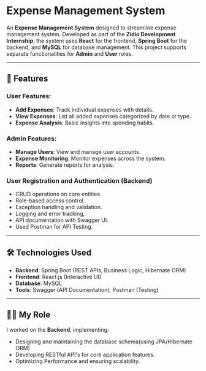 # Expense Management System

An **Expense Management System** designed to streamline expense management system. Developed as part of the **Zidio Development Internship**, the system uses **React** for the frontend, **Spring Boot** for the backend, and **MySQL** for database management. This project supports separate functionalities for **Admin** and **User** roles.

---

## 🚀 Features

### User Features:
- **Add Expenses**: Track individual expenses with details.
- **View Expenses**: List all added expenses categorized by date or type.
- **Expense Analysis**: Basic insights into spending habits.

### Admin Features:
- **Manage Users**: View and manage user accounts.
- **Expense Monitoring**: Monitor expenses across the system.
- **Reports**: Generate reports for analysis.

### User Registration and Authentication (Backend)
- CRUD operations on core entities.
- Role-based access control.
- Exception handling and validation.
- Logging and error tracking,
- API documentation with Swagger UI.
- Used Postman for API Testing.
---

## 🛠️ Technologies Used

- **Backend**: Spring Boot (REST APIs, Business Logic, Hibernate ORM)
- **Frontend**: React.js (Interactive UI)
- **Database**: MySQL
- **Tools**: Swagger (API Documentation), Postman (Testing)

---

## 🧑‍💻 My Role

I worked on the **Backend**, implementing:
- Designing and maintaining the database schema(using JPA/Hibernate ORM)
- Developing RESTful API's for core application features.
- Optimizing Performance and ensuring scalability.

